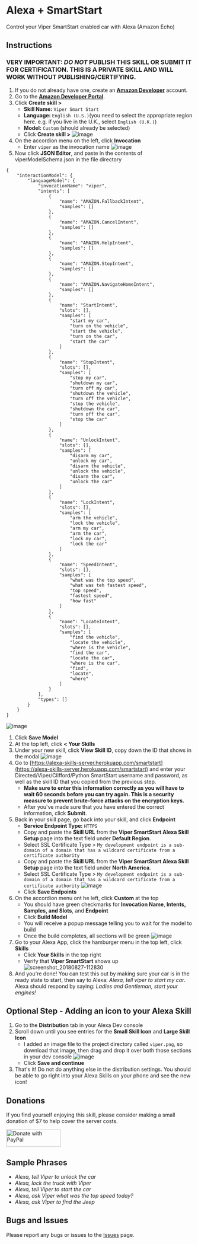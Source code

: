 # Alexa + SmartStart
Control your Viper SmartStart enabled car with Alexa (Amazon Echo)

## Instructions

### VERY IMPORTANT: ***DO NOT*** PUBLISH THIS SKILL OR SUBMIT IT FOR CERTIFICATION. THIS IS A PRIVATE SKILL AND WILL WORK WITHOUT PUBLISHING/CERTIFYING.

1. If you do not already have one, create an [**Amazon Developer**](https://developer.amazon.com/) account.
1. Go to the [**Amazon Developer Portal**](https://developer.amazon.com/edw/home.html#/).
1. Click **Create skill >**
    * **Skill Name:** `Viper Smart Start`
    * **Language:** `English (U.S.)`(you need to select the appropriate region here. e.g. if you live in the U.K., select `English (U.K.)`)
    * **Model:** `Custom` (should already be selected)
    * Click **Create skill >**
![image](https://user-images.githubusercontent.com/12087169/44659722-280e0080-a9d3-11e8-879e-e5e1f0b8ef16.png)
1. On the accordion menu on the left, click **Invocation**
    * Enter `viper` as the invocation name
    ![image](https://user-images.githubusercontent.com/12087169/44663067-71634d80-a9dd-11e8-8243-e79cbde3f4b7.png)
1. Now click **JSON Editor**, and paste in the contents of viperModelSchema.json in the file directory
```
{
    "interactionModel": {
        "languageModel": {
            "invocationName": "viper",
            "intents": [
                {
                    "name": "AMAZON.FallbackIntent",
                    "samples": []
                },
                {
                    "name": "AMAZON.CancelIntent",
                    "samples": []
                },
                {
                    "name": "AMAZON.HelpIntent",
                    "samples": []
                },
                {
                    "name": "AMAZON.StopIntent",
                    "samples": []
                },
                {
                    "name": "AMAZON.NavigateHomeIntent",
                    "samples": []
                },
                {
                    "name": "StartIntent",
                    "slots": [],
                    "samples": [
                        "start my car",
                        "turn on the vehicle",
                        "start the vehicle",
                        "turn on the car",
                        "start the car"
                    ]
                },
                {
                    "name": "StopIntent",
                    "slots": [],
                    "samples": [
                        "stop my car",
                        "shutdown my car",
                        "turn off my car",
                        "shutdown the vehicle",
                        "turn off the vehicle",
                        "stop the vehicle",
                        "shutdown the car",
                        "turn off the car",
                        "stop the car"
                    ]
                },
                {
                    "name": "UnlockIntent",
                    "slots": [],
                    "samples": [
                        "disarm my car",
                        "unlock my car",
                        "disarm the vehicle",
                        "unlock the vehicle",
                        "disarm the car",
                        "unlock the car"
                    ]
                },
                {
                    "name": "LockIntent",
                    "slots": [],
                    "samples": [
                        "arm the vehicle",
                        "lock the vehicle",
                        "arm my car",
                        "arm the car",
                        "lock my car",
                        "lock the car"
                    ]
                },
                {
                    "name": "SpeedIntent",
                    "slots": [],
                    "samples": [
                        "what was the top speed",
                        "what was teh fastest speed",
                        "top speed",
                        "fastest speed",
                        "how fast"
                    ]
                },
                {
                    "name": "LocateIntent",
                    "slots": [],
                    "samples": [
                        "find the vehicle",
                        "locate the vehicle",
                        "where is the vehicle",
                        "find the car",
                        "locate the car",
                        "where is the car",
                        "find",
                        "locate",
                        "where"
                    ]
                }
            ],
            "types": []
        }
    }
}
```
![image](https://user-images.githubusercontent.com/12087169/44663729-55f94200-a9df-11e8-8ba8-7f848dc39d4e.png)
1. Click **Save Model**
1. At the top left, click **< Your Skills**
1. Under your new skill, click **View Skill ID**, copy down the ID that shows in the modal
![image](https://user-images.githubusercontent.com/12087169/44659864-b08ca100-a9d3-11e8-8007-4d2229e184fb.png)
1. Go to [https://alexa-skills-server.herokuapp.com/smartstart](https://alexa-skills-server.herokuapp.com/smartstart) and enter your Directed/Viper/Clifford/Python SmartStart username and password, as well as the skill ID that you copied from the previous step.
    * **Make sure to enter this information correctly as you will have to wait 60 seconds before you can try again. This is a security measure to prevent brute-force attacks on the encryption keys.**
    * After you've made sure that you have entered the correct information, click **Submit**.
1. Back in your skill page, go back into your skill, and click **Endpoint**
    * **Service Endpoint Type:** `HTTPS`
    * Copy and paste the **Skill URL** from the **Viper SmartStart Alexa Skill Setup** page into the text field under **Default Region**.
    * Select SSL Certificate Type > `My development endpoint is a sub-domain of a domain that has a wildcard certificate from a certificate authority`
    * Copy and paste the **Skill URL** from the **Viper SmartStart Alexa Skill Setup** page into the text field under **North America**.
    * Select SSL Certificate Type > `My development endpoint is a sub-domain of a domain that has a wildcard certificate from a certificate authority`
    ![image](https://user-images.githubusercontent.com/12087169/44663924-cdc76c80-a9df-11e8-89a8-05ca655f05cb.png)
    * Click **Save Endpoints**
1. On the accordion menu ont he left, click **Custom** at the top
    * You should have green checkmarks for **Invocation Name**, **Intents, Samples, and Slots**, and **Endpoint**
    * Click **Build Model**
    * You will receive a popup message telling you to wait for the model to build
    * Once the build completes, all sections will be green
    ![image](https://user-images.githubusercontent.com/12087169/44664122-5d6d1b00-a9e0-11e8-83a8-dbe078790637.png)
1. Go to your Alexa App, click the hamburger menu in the top left, click **Skills**
    * Click **Your Skills** in the top right
    * Verify that **Viper SmartStart** shows up
    ![screenshot_20180827-112830](https://user-images.githubusercontent.com/12087169/44669241-5dbfe300-a9ed-11e8-8fdf-6cb06104da12.png)
1. And you're done! You can test this out by making sure your car is in the ready state to start, then say to Alexa: *Alexa, tell viper to start my car*. Alexa should respond by saying: *Ladies and Gentleman, start your engines!*

## Optional Step - Adding an icon to your Alexa Skill
1. Go to the **Distribution** tab in your Alexa Dev console
1. Scroll down until you see entries for the **Small Skill Icon** and **Large Skill Icon**
    * I added an image file to the project directory called `viper.png`, so download that image, then drag and drop it over both those sections in your dev console
    ![image](https://user-images.githubusercontent.com/12087169/44668009-58ad6480-a9ea-11e8-8307-d36752ac3867.png)
    * Click **Save and continue**
1. That's it! Do not do anything else in the distribution settings. You should be able to go right into your Alexa Skills on your phone and see the new icon!

## Donations

If you find yourself enjoying this skill, please consider making a small donation of $7 to help cover the server costs.

<a href="https://www.paypal.com/cgi-bin/webscr?cmd=_s-xclick&hosted_button_id=QMN7ED7745TQJ">
  <img src="https://www.paypalobjects.com/en_US/i/btn/btn_donateCC_LG.gif" width="147" height="47" alt="Donate with PayPal" border="0">
</a>

## Sample Phrases

* *Alexa, tell Viper to unlock the car*
* *Alexa, lock the truck with Viper*
* *Alexa, tell Viper to start the car*
* *Alexa, ask Viper what was the top speed today?*
* *Alexa, ask Viper to find the Jeep*

## Bugs and Issues

Please report any bugs or issues to the [Issues](https://github.com/dale3h/alexa-smartstart/issues) page.
